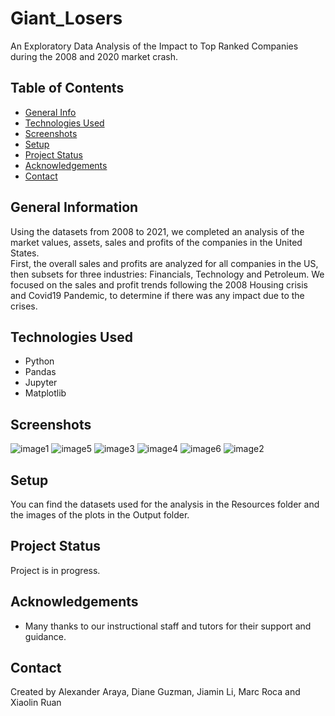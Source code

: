# Giant_Losers
An Exploratory Data Analysis of the Impact to Top Ranked Companies during the 2008 and 2020 market crash. 

## Table of Contents
* [General Info](#general-information)
* [Technologies Used](#technologies-used)
* [Screenshots](#screenshots)
* [Setup](#setup)
* [Project Status](#project-status)
* [Acknowledgements](#acknowledgements)
* [Contact](#contact)


## General Information
Using the datasets from 2008 to 2021, we completed an analysis of the market values, assets, sales and profits of the companies in the United States.  
First, the overall sales and profits are analyzed for all companies in the US, then subsets for three industries: Financials, 
Technology and Petroleum.  We focused on the sales and profit trends following the 2008 Housing crisis and Covid19 Pandemic, to
determine if there was any impact due to the crises.


## Technologies Used
- Python
- Pandas
- Jupyter
- Matplotlib


## Screenshots
![image1](https://user-images.githubusercontent.com/117790100/215341236-d0a0d0ba-1689-4ec9-b239-cca6793ed6ea.png)
![image5](https://user-images.githubusercontent.com/117790100/215341284-7ff7d85a-eb7d-4c2c-b9cf-d4532a8bfb3d.png)
![image3](https://user-images.githubusercontent.com/117790100/215341323-291a9414-245e-4785-954d-1835e8c067b8.png)
![image4](https://user-images.githubusercontent.com/117790100/215341542-91f9e426-5b7e-4eb3-b3ab-a8c6a5c8221e.png)
![image6](https://user-images.githubusercontent.com/117790100/215341562-4e990994-9fcb-433b-ac7e-26e35372e77b.png)
![image2](https://user-images.githubusercontent.com/117790100/215341898-b58d4c29-b455-4233-b9a0-114175dfd94b.png)


## Setup
You can find the datasets used for the analysis in the Resources folder and the images of the plots in the Output folder.


## Project Status
Project is in progress.


## Acknowledgements
- Many thanks to our instructional staff and tutors for their support and guidance.


## Contact
Created by Alexander Araya, Diane Guzman, Jiamin Li, Marc Roca and Xiaolin Ruan

